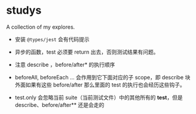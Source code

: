 # studys
A collection of my explores.


- 安装 `@types/jest` 会有代码提示


- 异步的函数，test 必须要 return 出去，否则测试结果有问题。

- 注意 describe ，before/after* 的执行顺序
- beforeAll, beforeEach ... 会作用到它下面对应的子 scope，即 describe 块外面如果有这些 before/after 那么里面的 test 的执行也会经历这些钩子。

- test.only 会忽略当前 suite（当前测试文件）中的其他所有的 **test**，但是 describe、before/after** 还是会走的